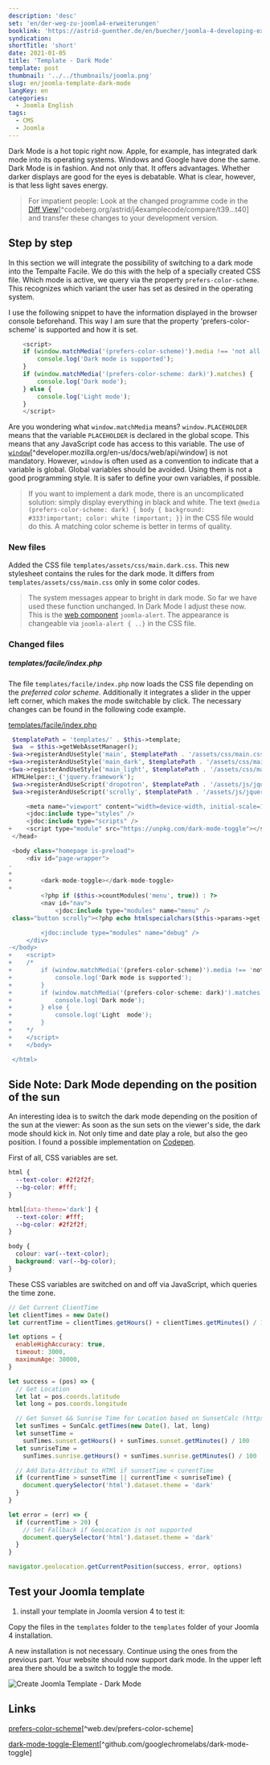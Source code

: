 ```yaml
---
description: 'desc'
set: 'en/der-weg-zu-joomla4-erweiterungen'
booklink: 'https://astrid-guenther.de/en/buecher/joomla-4-developing-extensions'
syndication:
shortTitle: 'short'
date: 2021-01-05
title: 'Template - Dark Mode'
template: post
thumbnail: '../../thumbnails/joomla.png'
slug: en/joomla-template-dark-mode
langKey: en
categories:
  - Joomla English
tags:
  - CMS
  - Joomla
---
```












Dark Mode is a hot topic right now. Apple, for example, has integrated dark mode into its operating systems. Windows and Google have done the same. Dark Mode is in fashion. And not only that. It offers advantages. Whether darker displays are good for the eyes is debatable. What is clear, however, is that less light saves energy.<!-- \index{template!dark mode} -->

> For impatient people: Look at the changed programme code in the [Diff View](https://codeberg.org/astrid/j4examplecode/compare/t39...t40)[^codeberg.org/astrid/j4examplecode/compare/t39...t40] and transfer these changes to your development version.

## Step by step

In this section we will integrate the possibility of switching to a dark mode into the Tempalte Facile. We do this with the help of a specially created CSS file. Which mode is active, we query via the property `prefers-color-scheme`. This recognizes which variant the user has set as desired in the operating system.

I use the following snippet to have the information displayed in the browser console beforehand. This way I am sure that the property 'prefers-color-scheme' is supported and how it is set.

```js
    <script>
    if (window.matchMedia('(prefers-color-scheme)').media !== 'not all') {
        console.log('Dark mode is supported');
    }
    if (window.matchMedia('(prefers-color-scheme: dark)').matches) {
        console.log('Dark mode');
    } else {
        console.log('Light mode');
    }
    </script>
```

Are you wondering what `window.matchMedia` means? `window.PLACEHOLDER` means that the variable `PLACEHOLDER` is declared in the global scope. This means that any JavaScript code has access to this variable. The use of [`window`](https://developer.mozilla.org/en-US/docs/Web/API/Window)[^developer.mozilla.org/en-us/docs/web/api/window] is not mandatory. However, `window` is often used as a convention to indicate that a variable is global. Global variables should be avoided. Using them is not a good programming style. It is safer to define your own variables, if possible.

> If you want to implement a dark mode, there is an uncomplicated solution: simply display everything in black and white. The text `@media (prefers-color-scheme: dark) { body { background: #333!important; color: white !important; }}` in the CSS file would do this. A matching color scheme is better in terms of quality.

### New files

Added the CSS file `templates/assets/css/main.dark.css`. This new stylesheet contains the rules for the dark mode. It differs from `templates/assets/css/main.css` only in some color codes.

> The system messages appear to bright in dark mode. So far we have used these function unchanged. In Dark Mode I adjust these now. This is the [web component](https://developer.mozilla.org/en/docs/Web/Web_Components) `joomla-alert`. The appearance is changeable via `joomla-alert { ..}` in the CSS file.

### Changed files

##### templates/facile/index.php

The file `templates/facile/index.php` now loads the CSS file depending on the _preferred color scheme_. Additionally it integrates a slider in the upper left corner, which makes the mode switchable by click. The necessary changes can be found in the following code example.

[templates/facile/index.php](https://codeberg.org/astrid/j4examplecode/src/branch/661edd39e639f8b76fa73f7d00054fcff61f5351/src/templates/facile/index.php)

```php {diff}
 $templatePath = 'templates/' . $this->template;
 $wa  = $this->getWebAssetManager();
-$wa->registerAndUseStyle('main', $templatePath . '/assets/css/main.css');
+$wa->registerAndUseStyle('main_dark', $templatePath . '/assets/css/main.dark.css', [], ['media' => '(prefers-color-scheme: dark)']);
+$wa->registerAndUseStyle('main_light', $templatePath . '/assets/css/main.css', [], ['media' => '(prefers-color-scheme: no-preference), (prefers-color-scheme: light)']);
 HTMLHelper::_('jquery.framework');
 $wa->registerAndUseScript('dropotron', $templatePath . '/assets/js/jquery.dropotron.min.js', [], ['defer' => true], []);
 $wa->registerAndUseScript('scrolly', $templatePath . '/assets/js/jquery.scrolly.min.js', [], ['defer' => true], []);

     <meta name="viewport" content="width=device-width, initial-scale=1.0">
     <jdoc:include type="styles" />
     <jdoc:include type="scripts" />
+    <script type="module" src="https://unpkg.com/dark-mode-toggle"></script>
 </head>

 <body class="homepage is-preload">
     <div id="page-wrapper">
-
+
+        <dark-mode-toggle></dark-mode-toggle>
+
         <?php if ($this->countModules('menu', true)) : ?>
         <nav id="nav">
             <jdoc:include type="modules" name="menu" />
 class="button scrolly"><?php echo htmlspecialchars($this->params->get('bannerBut

         <jdoc:include type="modules" name="debug" />
     </div>
-</body>
+    <script>
+    /*
+        if (window.matchMedia('(prefers-color-scheme)').media !== 'not all') {
+            console.log('Dark mode is supported');
+        }
+        if (window.matchMedia('(prefers-color-scheme: dark)').matches) {
+            console.log('Dark mode');
+        } else {
+            console.log('Light  mode');
+        }
+    */
+    </script>
+    </body>

 </html>
```

## Side Note: Dark Mode depending on the position of the sun

An interesting idea is to switch the dark mode depending on the position of the sun at the viewer: As soon as the sun sets on the viewer's side, the dark mode should kick in. Not only time and date play a role, but also the geo position. I found a possible implementation on [Codepen](https://codepen.io/ljardin/pen/jOyzwbN).

First of all, CSS variables are set.

```css
html {
  --text-color: #2f2f2f;
  --bg-color: #fff;
}

html[data-theme='dark'] {
  --text-color: #fff;
  --bg-color: #2f2f2f;
}

body {
  colour: var(--text-color);
  background: var(--bg-color);
}
```

These CSS variables are switched on and off via JavaScript, which queries the time zone.

```js
// Get Current ClientTime
let clientTimes = new Date()
let currentTime = clientTimes.getHours() + clientTimes.getMinutes() / 100

let options = {
  enableHighAccuracy: true,
  timeout: 3000,
  maximumAge: 30000,
}

let success = (pos) => {
  // Get Location
  let lat = pos.coords.latitude
  let long = pos.coords.longitude

  // Get Sunset && Sunrise Time for Location based on SunsetCalc (https://github.com/mourner/suncalc)
  let sunTimes = SunCalc.getTimes(new Date(), lat, long)
  let sunsetTime =
    sunTimes.sunset.getHours() + sunTimes.sunset.getMinutes() / 100
  let sunriseTime =
    sunTimes.sunrise.getHours() + sunTimes.sunrise.getMinutes() / 100

  // Add Data-Attribut to HTMl if sunsetTime < curentTime
  if (currentTime > sunsetTime || currentTime < sunriseTime) {
    document.querySelector('html').dataset.theme = 'dark'
  }
}

let error = (err) => {
  if (currentTime > 20) {
    // Set Fallback if GeoLocation is not supported
    document.querySelector('html').dataset.theme = 'dark'
  }
}

navigator.geolocation.getCurrentPosition(success, error, options)
```

## Test your Joomla template

1. install your template in Joomla version 4 to test it:

Copy the files in the `templates` folder to the `templates` folder of your Joomla 4 installation.

A new installation is not necessary. Continue using the ones from the previous part. Your website should now support dark mode. In the upper left area there should be a switch to toggle the mode.

![Create Joomla Template - Dark Mode](/images/j4x45x1.png)

## Links

[prefers-color-scheme](https://web.dev/prefers-color-scheme/)[^web.dev/prefers-color-scheme]

[dark-mode-toggle-Element](https://github.com/GoogleChromeLabs/dark-mode-toggle)[^github.com/googlechromelabs/dark-mode-toggle]
<img src="https://vg08.met.vgwort.de/na/d745baaac84d49ff8848211d50eb8c00" width="1" height="1" alt="">
